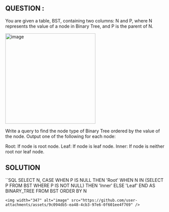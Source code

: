 ## QUESTION :
You are given a table, BST, containing two columns: N and P, where N represents the value of a node in Binary Tree, 
and P is the parent of N.

<img width="283" alt="image" src="https://github.com/user-attachments/assets/aafbc6e9-33fc-49a9-bb57-313e150554c0" />

Write a query to find the node type of Binary Tree ordered by the value of the node. Output one of the following for each node:

Root: If node is root node.
Leaf: If node is leaf node.
Inner: If node is neither root nor leaf node.

## SOLUTION
``SQL
SELECT N, 
       CASE WHEN P IS NULL THEN 'Root'
            WHEN N IN (SELECT  P FROM BST WHERE P IS NOT NULL) THEN 'Inner'
            ELSE 'Leaf'
       END AS BINARY_TREE
FROM  BST
ORDER BY N
```
<img width="347" alt="image" src="https://github.com/user-attachments/assets/9c094db5-ea48-4cb3-97e6-0f601ee4f769" />
